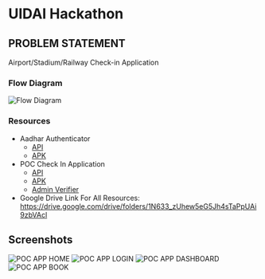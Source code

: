 # UIDAI Hackathon

## PROBLEM STATEMENT

Airport/Stadium/Railway Check-in Application

### Flow Diagram
![Flow Diagram](https://user-images.githubusercontent.com/42498830/141791674-4c9657c0-2605-4d2f-9b00-4ee76907ead2.jpeg)


### Resources
- Aadhar Authenticator
  - [API](https://uidai-aadhar.herokuapp.com/docs)
  - [APK](https://github.com/TheSpeedX/UIDAI-Hackathon/blob/master/Android/aadhaar-authenticator/aadhar-authenticator.apk)
- POC Check In Application
  - [API](https://poc-admin-app.herokuapp.com)
  - [APK](https://github.com/TheSpeedX/UIDAI-Hackathon/blob/master/Android/poc-app/poc-app.apk)
  - [Admin Verifier](https://github.com/TheSpeedX/UIDAI-Hackathon/blob/master/Android/verifier-admin/verifier-admin.apk)
- Google Drive Link For All Resources: https://drive.google.com/drive/folders/1N633_zUhew5eG5Jh4sTaPpUAi9zbVAcl

## Screenshots
![POC APP HOME](https://user-images.githubusercontent.com/42498830/141791997-4c81dfda-3569-42a8-b300-2c674e80650f.jpeg)
![POC APP LOGIN](https://user-images.githubusercontent.com/42498830/141791994-2ea1ddb8-17c6-47c7-971e-35f524e35413.jpeg)
![POC APP DASHBOARD](https://user-images.githubusercontent.com/42498830/141791993-2897138b-1549-4ebd-911a-308f214a9f0b.jpeg)
![POC APP BOOK](https://user-images.githubusercontent.com/42498830/141791986-e560a00d-a844-4b60-a23e-c8b8b467058e.jpeg)


